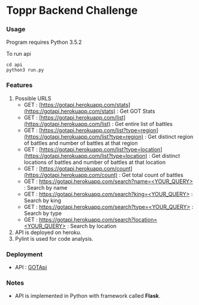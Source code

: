 # Toppr Backend Challenge

### Usage
Program requires Python 3.5.2

To run api
```
cd api
python3 run.py
```


### Features
1. Possible URLS
	- GET : [https://gotapi.herokuapp.com/stats](https://gotapi.herokuapp.com/stats) : Get GOT Stats
	- GET : [https://gotapi.herokuapp.com/list](https://gotapi.herokuapp.com/list) : Get entire list of battles
	- GET : [https://gotapi.herokuapp.com/list?type=region](https://gotapi.herokuapp.com/list?type=region) : Get distinct region of battles and number of battles at that region
	- GET : [https://gotapi.herokuapp.com/list?type=location](https://gotapi.herokuapp.com/list?type=location) : Get distinct locations of battles and number of battles at that location
	- GET : [https://gotapi.herokuapp.com/count](https://gotapi.herokuapp.com/count) : Get total count of battles
	- GET : [https://gotapi.herokuapp.com/search?name=<YOUR_QUERY>](https://gotapi.herokuapp.com/search?name=) : Search by name
	- GET : [https://gotapi.herokuapp.com/search?king=<YOUR_QUERY>](https://gotapi.herokuapp.com/search?king=) : Search by king
	- GET : [https://gotapi.herokuapp.com/search?type=<YOUR_QUERY>](https://gotapi.herokuapp.com/search?type=) : Search by type
	- GET : [https://gotapi.herokuapp.com/search?location=<YOUR_QUERY>](https://gotapi.herokuapp.com/search?location=) : Search by location
2. API is deployed on heroku.
3. Pylint is used for code analysis.


### Deployment
- API : [GOTApi](https://gotapi.herokuapp.com/)

### Notes
- API is implemented in Python with framework called **Flask**.
